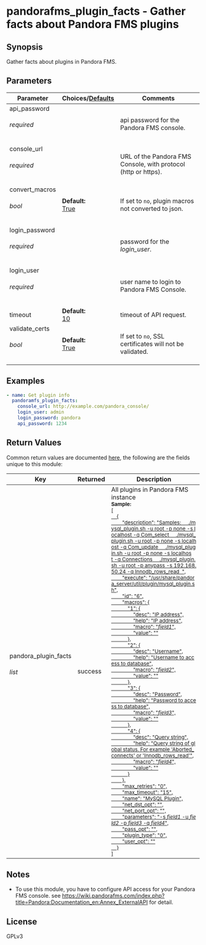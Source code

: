 # pandorafms\_plugin\_facts - Gather facts about Pandora FMS plugins

## Synopsis

Gather facts about plugins in Pandora FMS.


## Parameters

| Parameter     | Choices/[Defaults](#) | Comments |
| ------------- |------------------| ---------|
| api\_password<br><h6>required</h6>| | api password for the Pandora FMS console. |
| console\_url<br><h6>required</h6>| | URL of the Pandora FMS Console, with protocol (http or https). |
| convert\_macros<br><h6>bool</h6>| **Default:**<br>[True](#)</div>| If set to `no`, plugin macros not converted to json. |
| login\_password<br><h6>required</h6>| | password for the *login\_user*. |
| login\_user<br><h6>required</h6>| | user name to login to Pandora FMS Console. |
| timeout| **Default:**<br>[10](#)</div>| timeout of API request. |
| validate\_certs<br><h6>bool</h6>| **Default:**<br>[True](#)</div>| If set to `no`, SSL certificates will not be validated. |


## Examples

```yaml
- name: Get plugin info
  pandoramfs_plugin_facts:
    console_url: http://example.com/pandora_console/
    login_user: admin
    login_password: pandora
    api_password: 1234

```

## Return Values

Common return values are documented [here](https://docs.ansible.com/ansible/latest/reference_appendices/common_return_values.html#common-return-values), the following are the fields unique to this module:

| Key | Returned | Description |
| --- |----------| ----------- |
| pandora\_plugin\_facts<br/><h6>list</h6>| success | All plugins in Pandora FMS instance<br><div style="font-size: smaller">**Sample:**</div><div style="font-size: smaller; color: blue; word-wrap: break-word; word-break: break-all;">[[<br>&nbsp;&nbsp;&nbsp;&nbsp;{<br>&nbsp;&nbsp;&nbsp;&nbsp;&nbsp;&nbsp;&nbsp;&nbsp;"description":&nbsp;"Samples:&nbsp;&nbsp;&nbsp;&nbsp;&nbsp;./mysql_plugin.sh&nbsp;-u&nbsp;root&nbsp;-p&nbsp;none&nbsp;-s&nbsp;localhost&nbsp;-q&nbsp;Com_select&nbsp;&nbsp;&nbsp;&nbsp;&nbsp;./mysql_plugin.sh&nbsp;-u&nbsp;root&nbsp;-p&nbsp;none&nbsp;-s&nbsp;localhost&nbsp;-q&nbsp;Com_update&nbsp;&nbsp;&nbsp;&nbsp;&nbsp;./mysql_plugin.sh&nbsp;-u&nbsp;root&nbsp;-p&nbsp;none&nbsp;-s&nbsp;localhost&nbsp;-q&nbsp;Connections&nbsp;&nbsp;&nbsp;&nbsp;&nbsp;./mysql_plugin.sh&nbsp;-u&nbsp;root&nbsp;-p&nbsp;anypass&nbsp;-s&nbsp;192.168.50.24&nbsp;-q&nbsp;Innodb_rows_read&nbsp;&nbsp;",<br>&nbsp;&nbsp;&nbsp;&nbsp;&nbsp;&nbsp;&nbsp;&nbsp;"execute":&nbsp;"/usr/share/pandora_server/util/plugin/mysql_plugin.sh",<br>&nbsp;&nbsp;&nbsp;&nbsp;&nbsp;&nbsp;&nbsp;&nbsp;"id":&nbsp;"6",<br>&nbsp;&nbsp;&nbsp;&nbsp;&nbsp;&nbsp;&nbsp;&nbsp;"macros":&nbsp;{<br>&nbsp;&nbsp;&nbsp;&nbsp;&nbsp;&nbsp;&nbsp;&nbsp;&nbsp;&nbsp;&nbsp;&nbsp;"1":&nbsp;{<br>&nbsp;&nbsp;&nbsp;&nbsp;&nbsp;&nbsp;&nbsp;&nbsp;&nbsp;&nbsp;&nbsp;&nbsp;&nbsp;&nbsp;&nbsp;&nbsp;"desc":&nbsp;"IP&nbsp;address",<br>&nbsp;&nbsp;&nbsp;&nbsp;&nbsp;&nbsp;&nbsp;&nbsp;&nbsp;&nbsp;&nbsp;&nbsp;&nbsp;&nbsp;&nbsp;&nbsp;"help":&nbsp;"IP&nbsp;address",<br>&nbsp;&nbsp;&nbsp;&nbsp;&nbsp;&nbsp;&nbsp;&nbsp;&nbsp;&nbsp;&nbsp;&nbsp;&nbsp;&nbsp;&nbsp;&nbsp;"macro":&nbsp;"_field1_",<br>&nbsp;&nbsp;&nbsp;&nbsp;&nbsp;&nbsp;&nbsp;&nbsp;&nbsp;&nbsp;&nbsp;&nbsp;&nbsp;&nbsp;&nbsp;&nbsp;"value":&nbsp;""<br>&nbsp;&nbsp;&nbsp;&nbsp;&nbsp;&nbsp;&nbsp;&nbsp;&nbsp;&nbsp;&nbsp;&nbsp;},<br>&nbsp;&nbsp;&nbsp;&nbsp;&nbsp;&nbsp;&nbsp;&nbsp;&nbsp;&nbsp;&nbsp;&nbsp;"2":&nbsp;{<br>&nbsp;&nbsp;&nbsp;&nbsp;&nbsp;&nbsp;&nbsp;&nbsp;&nbsp;&nbsp;&nbsp;&nbsp;&nbsp;&nbsp;&nbsp;&nbsp;"desc":&nbsp;"Username",<br>&nbsp;&nbsp;&nbsp;&nbsp;&nbsp;&nbsp;&nbsp;&nbsp;&nbsp;&nbsp;&nbsp;&nbsp;&nbsp;&nbsp;&nbsp;&nbsp;"help":&nbsp;"Username&nbsp;to&nbsp;access&nbsp;to&nbsp;database",<br>&nbsp;&nbsp;&nbsp;&nbsp;&nbsp;&nbsp;&nbsp;&nbsp;&nbsp;&nbsp;&nbsp;&nbsp;&nbsp;&nbsp;&nbsp;&nbsp;"macro":&nbsp;"_field2_",<br>&nbsp;&nbsp;&nbsp;&nbsp;&nbsp;&nbsp;&nbsp;&nbsp;&nbsp;&nbsp;&nbsp;&nbsp;&nbsp;&nbsp;&nbsp;&nbsp;"value":&nbsp;""<br>&nbsp;&nbsp;&nbsp;&nbsp;&nbsp;&nbsp;&nbsp;&nbsp;&nbsp;&nbsp;&nbsp;&nbsp;},<br>&nbsp;&nbsp;&nbsp;&nbsp;&nbsp;&nbsp;&nbsp;&nbsp;&nbsp;&nbsp;&nbsp;&nbsp;"3":&nbsp;{<br>&nbsp;&nbsp;&nbsp;&nbsp;&nbsp;&nbsp;&nbsp;&nbsp;&nbsp;&nbsp;&nbsp;&nbsp;&nbsp;&nbsp;&nbsp;&nbsp;"desc":&nbsp;"Password",<br>&nbsp;&nbsp;&nbsp;&nbsp;&nbsp;&nbsp;&nbsp;&nbsp;&nbsp;&nbsp;&nbsp;&nbsp;&nbsp;&nbsp;&nbsp;&nbsp;"help":&nbsp;"Password&nbsp;to&nbsp;access&nbsp;to&nbsp;database",<br>&nbsp;&nbsp;&nbsp;&nbsp;&nbsp;&nbsp;&nbsp;&nbsp;&nbsp;&nbsp;&nbsp;&nbsp;&nbsp;&nbsp;&nbsp;&nbsp;"macro":&nbsp;"_field3_",<br>&nbsp;&nbsp;&nbsp;&nbsp;&nbsp;&nbsp;&nbsp;&nbsp;&nbsp;&nbsp;&nbsp;&nbsp;&nbsp;&nbsp;&nbsp;&nbsp;"value":&nbsp;""<br>&nbsp;&nbsp;&nbsp;&nbsp;&nbsp;&nbsp;&nbsp;&nbsp;&nbsp;&nbsp;&nbsp;&nbsp;},<br>&nbsp;&nbsp;&nbsp;&nbsp;&nbsp;&nbsp;&nbsp;&nbsp;&nbsp;&nbsp;&nbsp;&nbsp;"4":&nbsp;{<br>&nbsp;&nbsp;&nbsp;&nbsp;&nbsp;&nbsp;&nbsp;&nbsp;&nbsp;&nbsp;&nbsp;&nbsp;&nbsp;&nbsp;&nbsp;&nbsp;"desc":&nbsp;"Query&nbsp;string",<br>&nbsp;&nbsp;&nbsp;&nbsp;&nbsp;&nbsp;&nbsp;&nbsp;&nbsp;&nbsp;&nbsp;&nbsp;&nbsp;&nbsp;&nbsp;&nbsp;"help":&nbsp;"Query&nbsp;string&nbsp;of&nbsp;global&nbsp;status.&nbsp;For&nbsp;example&nbsp;'Aborted_connects'&nbsp;or&nbsp;'Innodb_rows_read'",<br>&nbsp;&nbsp;&nbsp;&nbsp;&nbsp;&nbsp;&nbsp;&nbsp;&nbsp;&nbsp;&nbsp;&nbsp;&nbsp;&nbsp;&nbsp;&nbsp;"macro":&nbsp;"_field4_",<br>&nbsp;&nbsp;&nbsp;&nbsp;&nbsp;&nbsp;&nbsp;&nbsp;&nbsp;&nbsp;&nbsp;&nbsp;&nbsp;&nbsp;&nbsp;&nbsp;"value":&nbsp;""<br>&nbsp;&nbsp;&nbsp;&nbsp;&nbsp;&nbsp;&nbsp;&nbsp;&nbsp;&nbsp;&nbsp;&nbsp;}<br>&nbsp;&nbsp;&nbsp;&nbsp;&nbsp;&nbsp;&nbsp;&nbsp;},<br>&nbsp;&nbsp;&nbsp;&nbsp;&nbsp;&nbsp;&nbsp;&nbsp;"max_retries":&nbsp;"0",<br>&nbsp;&nbsp;&nbsp;&nbsp;&nbsp;&nbsp;&nbsp;&nbsp;"max_timeout":&nbsp;"15",<br>&nbsp;&nbsp;&nbsp;&nbsp;&nbsp;&nbsp;&nbsp;&nbsp;"name":&nbsp;"MySQL&nbsp;Plugin",<br>&nbsp;&nbsp;&nbsp;&nbsp;&nbsp;&nbsp;&nbsp;&nbsp;"net_dst_opt":&nbsp;"",<br>&nbsp;&nbsp;&nbsp;&nbsp;&nbsp;&nbsp;&nbsp;&nbsp;"net_port_opt":&nbsp;"",<br>&nbsp;&nbsp;&nbsp;&nbsp;&nbsp;&nbsp;&nbsp;&nbsp;"parameters":&nbsp;"-s&nbsp;_field1_&nbsp;-u&nbsp;_field2_&nbsp;-p&nbsp;_field3_&nbsp;-q&nbsp;_field4_",<br>&nbsp;&nbsp;&nbsp;&nbsp;&nbsp;&nbsp;&nbsp;&nbsp;"pass_opt":&nbsp;"",<br>&nbsp;&nbsp;&nbsp;&nbsp;&nbsp;&nbsp;&nbsp;&nbsp;"plugin_type":&nbsp;"0",<br>&nbsp;&nbsp;&nbsp;&nbsp;&nbsp;&nbsp;&nbsp;&nbsp;"user_opt":&nbsp;""<br>&nbsp;&nbsp;&nbsp;&nbsp;}<br>]](#)</div> |

## Notes

- To use this module, you have to configure API access for your Pandora FMS console. see https://wiki.pandorafms.com/index.php?title=Pandora:Documentation_en:Annex_ExternalAPI for detail.

## License

GPLv3
